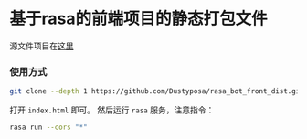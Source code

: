 # 基于rasa的前端项目的静态打包文件

源文件项目在[这里](https://github.com/Dustyposa/rasa_bot_front)

### 使用方式

```bash
git clone --depth 1 https://github.com/Dustyposa/rasa_bot_front_dist.git
```

打开 `index.html` 即可。
然后运行 `rasa` 服务，注意指令：

```bash
rasa run --cors "*"
```
